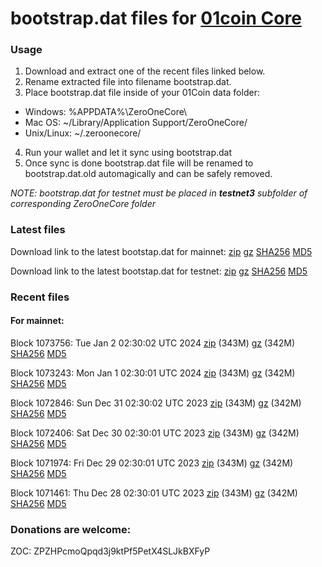 # bootstrap.dat files for [01coin Core](https://01coin.io)

### Usage

1. Download and extract one of the recent files linked below.
2. Rename extracted file into filename bootstrap.dat.
3. Place bootstrap.dat file inside of your 01Coin data folder:
 - Windows: %APPDATA%\ZeroOneCore\
 - Mac OS: ~/Library/Application Support/ZeroOneCore/
 - Unix/Linux: ~/.zeroonecore/
4. Run your wallet and let it sync using bootstrap.dat
5. Once sync is done bootstrap.dat file will be renamed to bootstrap.dat.old automagically and can be safely removed.

_NOTE: bootstrap.dat for testnet must be placed in **testnet3** subfolder of corresponding ZeroOneCore folder_

### Latest files
Download link to the latest bootstap.dat for mainnet: [zip](https://files.01coin.io/mainnet/bootstrap.dat.zip) [gz](https://files.01coin.io/mainnet/bootstrap.dat.tar.gz) [SHA256](https://files.01coin.io/mainnet/sha256.txt) [MD5](https://files.01coin.io/mainnet/md5.txt)

Download link to the latest bootstap.dat for testnet: [zip](https://files.01coin.io/testnet/bootstrap.dat.zip) [gz](https://files.01coin.io/testnet/bootstrap.dat.tar.gz) [SHA256](https://files.01coin.io/testnet/sha256.txt) [MD5](https://files.01coin.io/testnet/md5.txt)

### Recent files

#### For mainnet:

Block 1073756: Tue Jan  2 02:30:02 UTC 2024 [zip](https://files.01coin.io/mainnet/2024-01-02/bootstrap.dat.zip) (343M) [gz](https://files.01coin.io/mainnet/2024-01-02/bootstrap.dat.tar.gz) (342M) [SHA256](https://files.01coin.io/mainnet/2024-01-02/sha256.txt) [MD5](https://files.01coin.io/mainnet/2024-01-02/md5.txt)

Block 1073243: Mon Jan  1 02:30:01 UTC 2024 [zip](https://files.01coin.io/mainnet/2024-01-01/bootstrap.dat.zip) (343M) [gz](https://files.01coin.io/mainnet/2024-01-01/bootstrap.dat.tar.gz) (342M) [SHA256](https://files.01coin.io/mainnet/2024-01-01/sha256.txt) [MD5](https://files.01coin.io/mainnet/2024-01-01/md5.txt)

Block 1072846: Sun Dec 31 02:30:02 UTC 2023 [zip](https://files.01coin.io/mainnet/2023-12-31/bootstrap.dat.zip) (343M) [gz](https://files.01coin.io/mainnet/2023-12-31/bootstrap.dat.tar.gz) (342M) [SHA256](https://files.01coin.io/mainnet/2023-12-31/sha256.txt) [MD5](https://files.01coin.io/mainnet/2023-12-31/md5.txt)

Block 1072406: Sat Dec 30 02:30:01 UTC 2023 [zip](https://files.01coin.io/mainnet/2023-12-30/bootstrap.dat.zip) (343M) [gz](https://files.01coin.io/mainnet/2023-12-30/bootstrap.dat.tar.gz) (342M) [SHA256](https://files.01coin.io/mainnet/2023-12-30/sha256.txt) [MD5](https://files.01coin.io/mainnet/2023-12-30/md5.txt)

Block 1071974: Fri Dec 29 02:30:01 UTC 2023 [zip](https://files.01coin.io/mainnet/2023-12-29/bootstrap.dat.zip) (343M) [gz](https://files.01coin.io/mainnet/2023-12-29/bootstrap.dat.tar.gz) (342M) [SHA256](https://files.01coin.io/mainnet/2023-12-29/sha256.txt) [MD5](https://files.01coin.io/mainnet/2023-12-29/md5.txt)

Block 1071461: Thu Dec 28 02:30:01 UTC 2023 [zip](https://files.01coin.io/mainnet/2023-12-28/bootstrap.dat.zip) (343M) [gz](https://files.01coin.io/mainnet/2023-12-28/bootstrap.dat.tar.gz) (342M) [SHA256](https://files.01coin.io/mainnet/2023-12-28/sha256.txt) [MD5](https://files.01coin.io/mainnet/2023-12-28/md5.txt)


### Donations are welcome:

ZOC: ZPZHPcmoQpqd3j9ktPf5PetX4SLJkBXFyP
